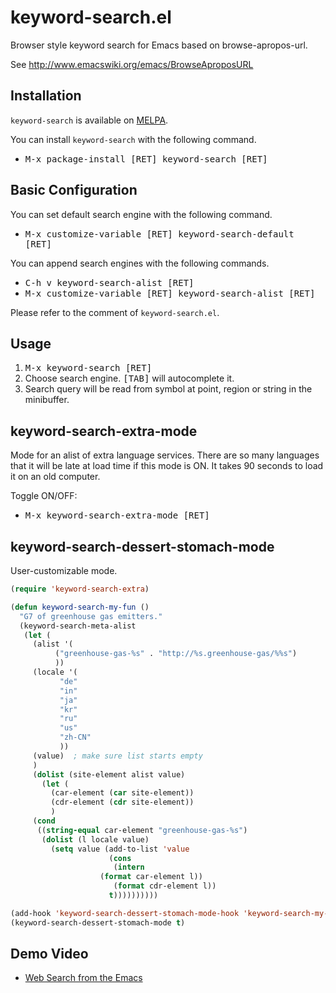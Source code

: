 keyword-search.el
=================

Browser style keyword search for Emacs based on browse-apropos-url.

See <http://www.emacswiki.org/emacs/BrowseAproposURL>

Installation
------------

`keyword-search` is available on [MELPA](http://melpa.org).

You can install `keyword-search` with the following command.

* <kbd>M-x package-install [RET] keyword-search [RET]</kbd>

Basic Configuration
-------------------

You can set default search engine with the following command.

* <kbd>M-x customize-variable [RET] keyword-search-default [RET]</kbd>

You can append search engines with the following commands.

* <kbd>C-h v keyword-search-alist [RET]</kbd>
* <kbd>M-x customize-variable [RET] keyword-search-alist [RET]</kbd>

Please refer to the comment of `keyword-search.el`.

Usage
-----

1. <kbd>M-x keyword-search [RET]</kbd>
2. Choose search engine. <kbd>[TAB]</kbd> will autocomplete it.
3. Search query will be read from symbol at point, region or string in the minibuffer.

keyword-search-extra-mode
-------------------------

Mode for an alist of extra language services.
There are so many languages that it will be late at load time
if this mode is ON.
It takes 90 seconds to load it on an old computer.

Toggle ON/OFF:

* <kbd>M-x keyword-search-extra-mode [RET]</kbd>

keyword-search-dessert-stomach-mode
-----------------------------------

User-customizable mode.

```lisp
(require 'keyword-search-extra)

(defun keyword-search-my-fun ()
  "G7 of greenhouse gas emitters."
  (keyword-search-meta-alist
   (let (
	 (alist '(
		  ("greenhouse-gas-%s" . "http://%s.greenhouse-gas/%%s")
		  ))
	 (locale '(
		   "de"
		   "in"
		   "ja"
		   "kr"
		   "ru"
		   "us"
		   "zh-CN"
		   ))
	 (value)  ; make sure list starts empty
	 )
     (dolist (site-element alist value)
       (let (
	     (car-element (car site-element))
	     (cdr-element (cdr site-element))
	     )
	 (cond
	  ((string-equal car-element "greenhouse-gas-%s")
	   (dolist (l locale value)
	     (setq value (add-to-list 'value
				      (cons
				       (intern
					(format car-element l))
				       (format cdr-element l))
				      t))))))))))

(add-hook 'keyword-search-dessert-stomach-mode-hook 'keyword-search-my-fun nil)
(keyword-search-dessert-stomach-mode t)
```

Demo Video
----------

* [Web Search from the Emacs](https://www.youtube.com/watch?v=IU4omPkG91M)
